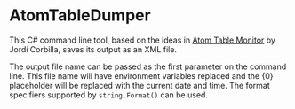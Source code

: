 # AtomTableDumper

This C# command line tool, based on the ideas in [Atom Table Monitor](https://github.com/JordiCorbilla/atom-table-monitor) by Jordi Corbilla, saves its output as an XML file.

The output file name can be passed as the first parameter on the command line. This file name will have environment variables replaced and the {0} placeholder will be replaced with the current date and time. The format specifiers supported by `string.Format()` can be used.
